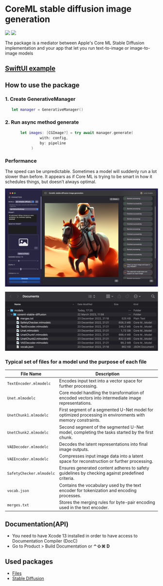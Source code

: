 # CoreML stable diffusion image generation

[![](https://img.shields.io/endpoint?url=https%3A%2F%2Fswiftpackageindex.com%2Fapi%2Fpackages%2FThe-Igor%2Fcoreml-stable-diffusion-swift%2Fbadge%3Ftype%3Dswift-versions)](https://swiftpackageindex.com/The-Igor/coreml-stable-diffusion-swift)
[![](https://img.shields.io/endpoint?url=https%3A%2F%2Fswiftpackageindex.com%2Fapi%2Fpackages%2FThe-Igor%2Fcoreml-stable-diffusion-swift%2Fbadge%3Ftype%3Dplatforms)](https://swiftpackageindex.com/The-Igor/coreml-stable-diffusion-swift)

The package is a mediator between Apple's Core ML Stable Diffusion implementation and your app that let you run text-to-image or image-to-image models

## [SwiftUI example](https://github.com/The-Igor/coreml-stable-diffusion-swift-example)
  
## How to use the package
### 1. Create GenerativeManager

```swift
   let manager = GenerativeManager()
```
### 2. Run async method **generate**

```swift
       let images: [CGImage?] = try await manager.generate(
                with: config, 
                by: pipeline
            )
```
### Performance

 The speed can be unpredictable. Sometimes a model will suddenly run a lot slower than before. It appears as if Core ML is trying to be smart in how it schedules things, but doesn’t always optimal.




  ![The concept](https://github.com/The-Igor/coreml-stable-diffusion-swift-example/blob/main/img/img_01.png)
  
  ![The concept](https://github.com/The-Igor/coreml-stable-diffusion-swift-example/blob/main/img/img_03.png)
  
### Typical set of files for a model und the purpose of each file

| File Name                            | Description                                                      |
|--------------------------------------|------------------------------------------------------------------|
| `TextEncoder.mlmodelc`               | Encodes input text into a vector space for further processing.   |
| `Unet.mlmodelc`                      | Core model handling the transformation of encoded vectors into intermediate image representations. |
| `UnetChunk1.mlmodelc`                | First segment of a segmented U-Net model for optimized processing in environments with memory constraints. |
| `UnetChunk2.mlmodelc`                | Second segment of the segmented U-Net model, completing the tasks started by the first chunk. |
| `VAEDecoder.mlmodelc`                | Decodes the latent representations into final image outputs.     |
| `VAEEncoder.mlmodelc`                | Compresses input image data into a latent space for reconstruction or further processing. |
| `SafetyChecker.mlmodelc`             | Ensures generated content adheres to safety guidelines by checking against predefined criteria. |
| `vocab.json`                         | Contains the vocabulary used by the text encoder for tokenization and encoding processes. |
| `merges.txt`                         | Stores the merging rules for byte-pair encoding used in the text encoder. |  
  
## Documentation(API)
- You need to have Xcode 13 installed in order to have access to Documentation Compiler (DocC)
- Go to Product > Build Documentation or **⌃⇧⌘ D**

## Used packages
- [Files](https://github.com/JohnSundell/Files)
- [Stable Diffusion](https://github.com/apple/ml-stable-diffusion)

